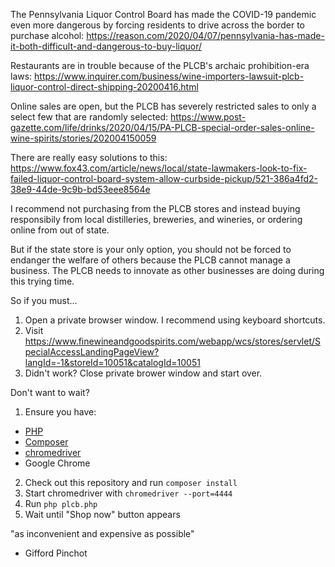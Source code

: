 The Pennsylvania Liquor Control Board has made the COVID-19 pandemic even more dangerous by forcing residents to drive across the border to purchase alcohol: https://reason.com/2020/04/07/pennsylvania-has-made-it-both-difficult-and-dangerous-to-buy-liquor/

Restaurants are in trouble because of the PLCB's archaic prohibition-era laws: https://www.inquirer.com/business/wine-importers-lawsuit-plcb-liquor-control-direct-shipping-20200416.html

Online sales are open, but the PLCB has severely restricted sales to only a select few that are randomly selected: https://www.post-gazette.com/life/drinks/2020/04/15/PA-PLCB-special-order-sales-online-wine-spirits/stories/202004150059

There are really easy solutions to this: https://www.fox43.com/article/news/local/state-lawmakers-look-to-fix-failed-liquor-control-board-system-allow-curbside-pickup/521-386a4fd2-38e9-44de-9c9b-bd53eee8564e

I recommend not purchasing from the PLCB stores and instead buying responsibily from local distilleries, breweries, and wineries, or ordering online from out of state.

But if the state store is your only option, you should not be forced to endanger the welfare of others because the PLCB cannot manage a business. The PLCB needs to innovate as other businesses are doing during this trying time.

So if you must...

1. Open a private browser window. I recommend using keyboard shortcuts.
2. Visit https://www.finewineandgoodspirits.com/webapp/wcs/stores/servlet/SpecialAccessLandingPageView?langId=-1&storeId=10051&catalogId=10051
3. Didn't work? Close private brower window and start over.

Don't want to wait?

1. Ensure you have:
 - [PHP](https://www.php.net)
 - [Composer](https://getcomposer.org)
 - [chromedriver](https://chromedriver.chromium.org)
 - Google Chrome
2. Check out this repository and run `composer install`
3. Start chromedriver with `chromedriver --port=4444`
4. Run `php plcb.php`
5. Wait until "Shop now" button appears

"as inconvenient and expensive as possible"

- Gifford Pinchot
